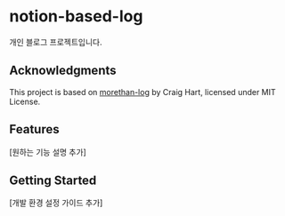 # notion-based-log

개인 블로그 프로젝트입니다.

## Acknowledgments

This project is based on [morethan-log](https://github.com/morethanmin/morethan-log) by Craig Hart, licensed under MIT License.

## Features

[원하는 기능 설명 추가]

## Getting Started

[개발 환경 설정 가이드 추가]
